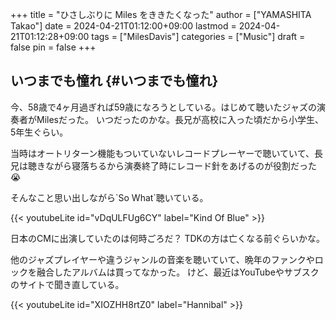 +++
title = "ひさしぶりに Miles をききたくなった"
author = ["YAMASHITA Takao"]
date = 2024-04-21T01:12:00+09:00
lastmod = 2024-04-21T01:12:28+09:00
tags = ["MilesDavis"]
categories = ["Music"]
draft = false
pin = false
+++

## いつまでも憧れ {#いつまでも憧れ}

今、58歳で4ヶ月過ぎれば59歳になろうとしている。はじめて聴いたジャズの演奏者がMilesだった。
いつだったのかな。長兄が高校に入った頃だから小学生、5年生ぐらい。

当時はオートリターン機能もついていないレコードプレーヤーで聴いていて、長兄は聴きながら寝落ちるから演奏終了時にレコード針をあげるのが役割だった😭

そんなこと思い出しながら\`So What\`聴いている。

{{< youtubeLite id="vDqULFUg6CY" label="Kind Of Blue" >}}

日本のCMに出演していたのは何時ごろだ？
TDKの方は亡くなる前ぐらいかな。

他のジャズプレイヤーや違うジャンルの音楽を聴いていて、晩年のファンクやロックを融合したアルバムは買ってなかった。
けど、最近はYouTubeやサブスクのサイトで聞き直している。

{{< youtubeLite id="XIOZHH8rtZ0" label="Hannibal" >}}
